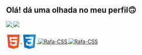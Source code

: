 ## Olá! dá uma olhada no meu perfil🙃

<div>
  <a href="https://github.com/HenrickSC">
  <img height="150em" src="https://github-readme-stats.vercel.app/api?username=HenrickSC&show_icons=true&theme=radical&_all_commits=true&count_private=true"/>
  <img height="150em" src="https://github-readme-stats.vercel.app/api/top-langs/?username=HenrickSC&layout=compact&langs_count=7&theme=radical"/>
</div>
  
<div style="display: inline_block"><br>
  <img align="center" alt="Rafa-HTML" height="40" width="40" src="https://raw.githubusercontent.com/devicons/devicon/master/icons/html5/html5-original.svg">
  <img align="center" alt="Rafa-CSS" height="40" width="40" src="https://raw.githubusercontent.com/devicons/devicon/master/icons/css3/css3-original.svg">
  <img align="center" alt="Rafa-CSS" height="40" width="40" src="https://cdn.jsdelivr.net/gh/devicons/devicon/icons/javascript/javascript-original.svg" />
  <img align="center" alt="Rafa-CSS" height="50" width="50" src="https://cdn.jsdelivr.net/gh/devicons/devicon/icons/java/java-original-wordmark.svg" />
          
</div>

